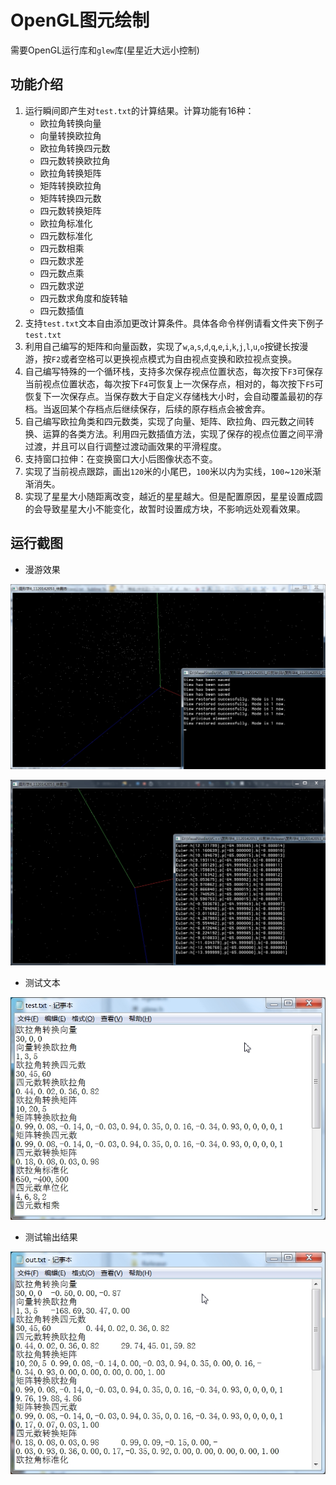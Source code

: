 # OpenGL图元绘制

需要OpenGL运行库和`glew`库(星星近大远小控制)

## 功能介绍
1. 运行瞬间即产生对`test.txt`的计算结果。计算功能有16种：
	* 欧拉角转换向量
	* 向量转换欧拉角
	* 欧拉角转换四元数
	* 四元数转换欧拉角
	* 欧拉角转换矩阵
	* 矩阵转换欧拉角
	* 矩阵转换四元数
	* 四元数转换矩阵
	* 欧拉角标准化
	* 四元数标准化
	* 四元数相乘
	* 四元数求差
	* 四元数点乘
	* 四元数求逆
	* 四元数求角度和旋转轴
	* 四元数插值
2. 支持`test.txt`文本自由添加更改计算条件。具体各命令样例请看文件夹下例子`test.txt`
3. 利用自己编写的矩阵和向量函数，实现了`w`,`a`,`s`,`d`,`q`,`e`,`i`,`k`,`j`,`l`,`u`,`o`按键长按漫游，按`F2`或者空格可以更换视点模式为自由视点变换和欧拉视点变换。
4. 自己编写特殊的一个循环栈，支持多次保存视点位置状态，每次按下`F3`可保存当前视点位置状态，每次按下`F4`可恢复上一次保存点，相对的，每次按下`F5`可恢复下一次保存点。当保存数大于自定义存储栈大小时，会自动覆盖最初的存档。当返回某个存档点后继续保存，后续的原存档点会被舍弃。
5. 自己编写欧拉角类和四元数类，实现了向量、矩阵、欧拉角、四元数之间转换、运算的各类方法。利用四元数插值方法，实现了保存的视点位置之间平滑过渡，并且可以自行调整过渡动画效果的平滑程度。
6. 支持窗口拉伸：在变换窗口大小后图像状态不变。
7. 实现了当前视点跟踪，画出`120`米的小尾巴，`100`米以内为实线，`100`~`120`米渐渐消失。
8. 实现了星星大小随距离改变，越近的星星越大。但是配置原因，星星设置成圆的会导致星星大小不能变化，故暂时设置成方块，不影响远处观看效果。

## 运行截图
* 漫游效果

![](https://github.com/xuchenhao001/BIT-homework/blob/master/Computer%20graphics%20and%20visual%20computing/4/1.jpg)

![](https://github.com/xuchenhao001/BIT-homework/blob/master/Computer%20graphics%20and%20visual%20computing/4/2.jpg)

* 测试文本

![](https://github.com/xuchenhao001/BIT-homework/blob/master/Computer%20graphics%20and%20visual%20computing/4/3.jpg)

* 测试输出结果

![](https://github.com/xuchenhao001/BIT-homework/blob/master/Computer%20graphics%20and%20visual%20computing/4/4.jpg)

